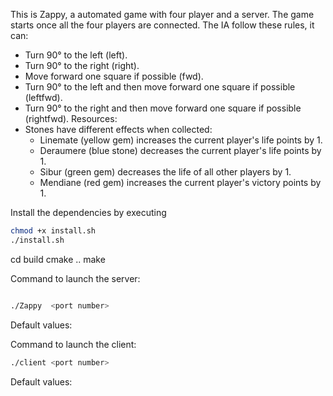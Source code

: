 This is Zappy, a automated game with four player and a server. The game starts once all the four players are connected.
The IA follow these rules, it can:
- Turn 90° to the left (left).
- Turn 90° to the right (right).
- Move forward one square if possible (fwd).
- Turn 90° to the left and then move forward one square if possible (leftfwd).
- Turn 90° to the right and then move forward one square if possible (rightfwd).
Resources:
- Stones have different effects when collected:
    - Linemate (yellow gem) increases the current player's life points by 1.
    - Deraumere (blue stone) decreases the current player's life points by 1.
    - Sibur (green gem) decreases the life of all other players by 1.
    - Mendiane (red gem) increases the current player's victory points by 1.

Install the dependencies by executing 
```bash
chmod +x install.sh
./install.sh
```
cd build
cmake ..
make

Command to launch the server:
```bash

./Zappy  <port number>
```

Default values:


Command to launch the client:
```bash
./client <port number>
```
Default values:

